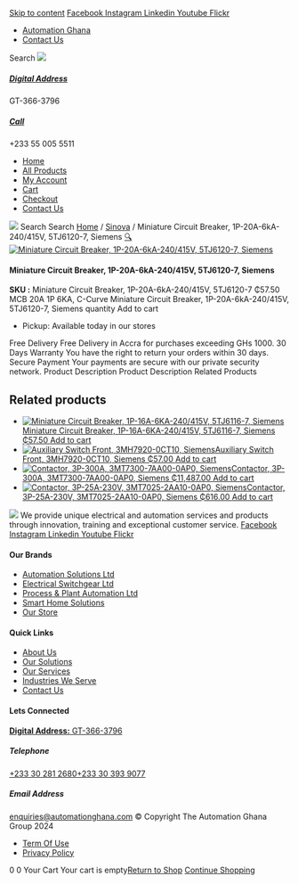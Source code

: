 [Skip to content](https://store.automationghana.com/product/miniature-circuit-breaker-1p-20a-6ka-240-415v-5tj6120-7-siemens/#content)
[ Facebook ](https://www.facebook.com/automationgh/) [ Instagram ](https://www.instagram.com/automationgh/) [ Linkedin ](https://www.linkedin.com/company/the-automation-ghana-limited/) [ Youtube ](https://www.youtube.com/channel/UCurrRDUSm5oIW39VXjn1u0w) [ Flickr ](https://www.flickr.com/photos/181794037@N07/)
  * [ Automation Ghana ](https://automationghana.com)
  * [ Contact Us ](https://store.automationghana.com/contact/)


Search
[ ![](https://store.automationghana.com/wp-content/uploads/2024/04/Website-TAGG-Logo-BLUE.png) ](https://store.automationghana.com/)
[ ](https://maps.app.goo.gl/m4xeaagWCNbLk4jM6)
#####  [ Digital Address ](https://maps.app.goo.gl/m4xeaagWCNbLk4jM6)
GT-366-3796 
[ ](tel:+233550055511)
#####  [ Call ](tel:+233550055511)
+233 55 005 5511 
  * [Home](https://store.automationghana.com/)
  * [All Products](https://store.automationghana.com/shop/)
  * [My Account](https://store.automationghana.com/my-account/)
  * [Cart](https://store.automationghana.com/cart/)
  * [Checkout](https://store.automationghana.com/checkout/)
  * [Contact Us](https://store.automationghana.com/contact/)


[![](https://store.automationghana.com/wp-content/uploads/2024/04/AutomationGhana_logo_white.png)](https://store.automationghana.com)
Search
Search
[Home](https://store.automationghana.com) / [Sinova](https://store.automationghana.com/product-category/sinova-siemens/) / Miniature Circuit Breaker, 1P-20A-6kA-240/415V, 5TJ6120-7, Siemens
[🔍](https://store.automationghana.com/product/miniature-circuit-breaker-1p-20a-6ka-240-415v-5tj6120-7-siemens/)
[![Miniature Circuit Breaker, 1P-20A-6kA-240/415V, 5TJ6120-7, Siemens](https://store.automationghana.com/wp-content/uploads/2025/03/Miniature-Circuit-Breaker-600x400.jpg)](https://store.automationghana.com/wp-content/uploads/2025/03/Miniature-Circuit-Breaker.jpg)
####  Miniature Circuit Breaker, 1P-20A-6kA-240/415V, 5TJ6120-7, Siemens 
**SKU :** Miniature Circuit Breaker, 1P-20A-6kA-240/415V, 5TJ6120-7 
₵57.50
MCB 20A 1P 6KA, C-Curve
Miniature Circuit Breaker, 1P-20A-6kA-240/415V, 5TJ6120-7, Siemens quantity
Add to cart
  * Pickup: Available today in our stores


Free Delivery 
Free Delivery in Accra for purchases exceeding GHs 1000. 
30 Days Warranty 
You have the right to return your orders within 30 days. 
Secure Payment 
Your payments are secure with our private security network. 
Product Description
Product Description
Related Products 
## Related products
  * [![Miniature Circuit Breaker, 1P-16A-6KA-240/415V, 5TJ6116-7, Siemens](https://store.automationghana.com/wp-content/uploads/2025/03/Miniature-Circuit-Breaker-300x300.jpg)Miniature Circuit Breaker, 1P-16A-6KA-240/415V, 5TJ6116-7, Siemens ₵57.50 ](https://store.automationghana.com/product/miniature-circuit-breaker-1p-16a-6ka-240-415v-5tj6116-7-siemens/)
[Add to cart](https://store.automationghana.com/product/miniature-circuit-breaker-1p-20a-6ka-240-415v-5tj6120-7-siemens/?add-to-cart=24515)
  * [![Auxiliary Switch Front, 3MH7920-0CT10, Siemens](https://store.automationghana.com/wp-content/uploads/2025/03/Aux-Switch-Front-300x300.jpg)Auxiliary Switch Front, 3MH7920-0CT10, Siemens ₵57.00 ](https://store.automationghana.com/product/auxiliary-switch-front-3mh7920-0ct10-siemens/)
[Add to cart](https://store.automationghana.com/product/miniature-circuit-breaker-1p-20a-6ka-240-415v-5tj6120-7-siemens/?add-to-cart=24499)
  * [![Contactor, 3P-300A, 3MT7300-7AA00-0AP0, Siemens](https://store.automationghana.com/wp-content/uploads/2025/03/contactor-1.jpg)Contactor, 3P-300A, 3MT7300-7AA00-0AP0, Siemens ₵11,487.00 ](https://store.automationghana.com/product/contactor-3p-300a-3mt7300-7aa00-0ap0-siemens/)
[Add to cart](https://store.automationghana.com/product/miniature-circuit-breaker-1p-20a-6ka-240-415v-5tj6120-7-siemens/?add-to-cart=24498)
  * [![Contactor, 3P-25A-230V, 3MT7025-2AA10-0AP0, Siemens](https://store.automationghana.com/wp-content/uploads/2025/03/P_IN01_XX_00058i.jpg)Contactor, 3P-25A-230V, 3MT7025-2AA10-0AP0, Siemens ₵616.00 ](https://store.automationghana.com/product/contactor-3p-25a-230v-3mt7025-2aa10-0ap0-siemens/)
[Add to cart](https://store.automationghana.com/product/miniature-circuit-breaker-1p-20a-6ka-240-415v-5tj6120-7-siemens/?add-to-cart=24488)


![](https://store.automationghana.com/wp-content/uploads/2024/04/AutomationGhana_logo_white.png)
We provide unique electrical and automation services and products through innovation, training and exceptional customer service.
[ Facebook ](https://www.facebook.com/automationgh/) [ Instagram ](https://www.instagram.com/automationgh/) [ Linkedin ](https://www.linkedin.com/company/the-automation-ghana-limited/) [ Youtube ](https://www.youtube.com/channel/UCurrRDUSm5oIW39VXjn1u0w) [ Flickr ](https://www.flickr.com/photos/181794037@N07/)
#### Our Brands
  * [ Automation Solutions Ltd ](https://store.automationghana.com/product/miniature-circuit-breaker-1p-20a-6ka-240-415v-5tj6120-7-siemens/)
  * [ Electrical Switchgear Ltd ](https://store.automationghana.com/product/miniature-circuit-breaker-1p-20a-6ka-240-415v-5tj6120-7-siemens/)
  * [ Process & Plant Automation Ltd ](https://store.automationghana.com/product/miniature-circuit-breaker-1p-20a-6ka-240-415v-5tj6120-7-siemens/)
  * [ Smart Home Solutions ](https://store.automationghana.com/product/miniature-circuit-breaker-1p-20a-6ka-240-415v-5tj6120-7-siemens/)
  * [ Our Store ](https://store.automationghana.com/product/miniature-circuit-breaker-1p-20a-6ka-240-415v-5tj6120-7-siemens/)


#### Quick Links
  * [ About Us ](https://store.automationghana.com/product/miniature-circuit-breaker-1p-20a-6ka-240-415v-5tj6120-7-siemens/)
  * [ Our Solutions ](https://store.automationghana.com/product/miniature-circuit-breaker-1p-20a-6ka-240-415v-5tj6120-7-siemens/)
  * [ Our Services ](https://store.automationghana.com/product/miniature-circuit-breaker-1p-20a-6ka-240-415v-5tj6120-7-siemens/)
  * [ Industries We Serve ](https://store.automationghana.com/product/miniature-circuit-breaker-1p-20a-6ka-240-415v-5tj6120-7-siemens/)
  * [ Contact Us ](https://store.automationghana.com/product/miniature-circuit-breaker-1p-20a-6ka-240-415v-5tj6120-7-siemens/)


#### Lets Connected
[**Digital Address:** GT-366-3796](https://maps.app.goo.gl/m4xeaagWCNbLk4jM6)
#####  Telephone 
[ +233 30 281 2680](tel:+233302812680)[+233 30 393 9077](https://store.automationghana.com/product/miniature-circuit-breaker-1p-20a-6ka-240-415v-5tj6120-7-siemens/+233303939077)
#####  Email Address 
enquiries@automationghana.com 
© Copyright The Automation Ghana Group 2024
  * [ Term Of Use ](https://store.automationghana.com/product/miniature-circuit-breaker-1p-20a-6ka-240-415v-5tj6120-7-siemens/)
  * [ Privacy Policy ](https://store.automationghana.com/product/miniature-circuit-breaker-1p-20a-6ka-240-415v-5tj6120-7-siemens/)


0
0
Your Cart
Your cart is empty[Return to Shop](https://store.automationghana.com/shop/)
[Continue Shopping](https://store.automationghana.com/product/miniature-circuit-breaker-1p-20a-6ka-240-415v-5tj6120-7-siemens/)
